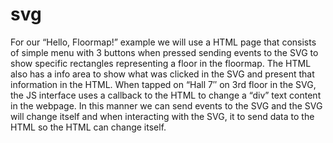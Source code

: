 # svg
For our “Hello, Floormap!” example 
we will use a HTML page that consists of simple menu with 3 buttons when pressed sending events to the SVG to show specific rectangles representing a floor in the floormap. The HTML also has a info area to show what was clicked in the SVG and present that information in the HTML. When tapped on “Hall 7″ on 3rd floor in the SVG, the JS interface uses a callback to the HTML to change a “div” text content in the webpage. In this manner we can send events to the SVG and the SVG will change itself and when interacting with the SVG, it to send data to the HTML so the HTML can change itself. 